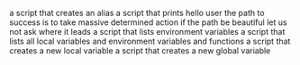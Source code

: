 a script that creates an alias
a script that prints hello user
the path to success is to take massive determined action
if the path be beautiful let us not ask where it leads
a script that lists environment variables
a script that lists all local variables and environment variables and functions
a script that creates a new local variable
a script that creates a new global variable  
